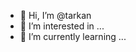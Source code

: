 - 👋 Hi, I’m @tarkan
- 👀 I’m interested in ...
- 🌱 I’m currently learning ...

<!---
abtdll/abtdll is a ✨ special ✨ repository because its `README.md` (this file) appears on your GitHub profile.
You can click the Preview link to take a look at your changes.
--->
